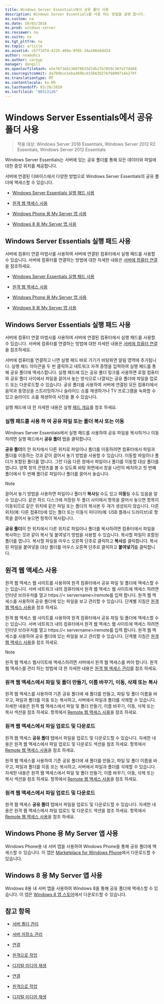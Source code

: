 ```yaml
---
title: Windows Server Essentials에서 공유 폴더 사용
description: Windows Server Essentials를 사용 하는 방법을 설명 합니다.
ms.custom: na
ms.date: 10/03/2016
ms.prod: windows-server
ms.reviewer: na
ms.suite: na
ms.tgt_pltfrm: na
ms.topic: article
ms.assetid: cb7f3d7d-4225-409a-9f6b-34a106e8dd24
author: nnamuhcs
ms.author: coreyp
manager: dongill
ms.openlocfilehash: e5e76f3eb136078635d7db2fb7859c307a77d468
ms.sourcegitcommit: da7b9bce1eba369bcd156639276f6899714e279f
ms.translationtype: MT
ms.contentlocale: ko-KR
ms.lasthandoff: 03/26/2020
ms.locfileid: "80313126"
---
```

# <a name="use-shared-folders-in-windows-server-essentials"></a>Windows Server Essentials에서 공유 폴더 사용

>적용 대상: Windows Server 2016 Essentials, Windows Server 2012 R2 Essentials, Windows Server 2012 Essentials
  
 Windows Server Essentials는 서버에 있는 공유 폴더를 통해 모든 데이터와 파일에 대한 중앙 위치를 제공합니다.  
  
 서버에 연결된 디바이스에서 다양한 방법으로 Windows Server Essentials의 공유 폴더에 액세스할 수 있습니다.  
  

-   [Windows Server Essentials 실행 패드 사용](Use-Shared-Folders-in-Windows-Server-Essentials.md#BKMK_UsingLaunchpad)  
  
-   [원격 웹 액세스 사용](Use-Shared-Folders-in-Windows-Server-Essentials.md#BKMK_UsingRWA)  
  
-   [Windows Phone 용 My Server 앱 사용](Use-Shared-Folders-in-Windows-Server-Essentials.md#BKMK_Phone)  
  
-   [Windows 8 용 My Server 앱 사용](Use-Shared-Folders-in-Windows-Server-Essentials.md#BKMK_App)  
  
##  <a name="using-the-windows-server-essentials-launchpad"></a><a name="BKMK_UsingLaunchpad"></a>Windows Server Essentials 실행 패드 사용  
 서버에 컴퓨터 연결 마법사를 사용하여 서버에 연결된 컴퓨터에서 실행 패드를 사용할 수 있습니다. 서버에 컴퓨터를 연결하는 방법에 대한 자세한 내용은 [서버에 컴퓨터 연결](Get-Connected-in-Windows-Server-Essentials.md#BKMK_9)을 참조하세요.  

-   [Windows Server Essentials 실행 패드 사용](../use/Use-Shared-Folders-in-Windows-Server-Essentials.md#BKMK_UsingLaunchpad)  
  
-   [원격 웹 액세스 사용](../use/Use-Shared-Folders-in-Windows-Server-Essentials.md#BKMK_UsingRWA)  
  
-   [Windows Phone 용 My Server 앱 사용](../use/Use-Shared-Folders-in-Windows-Server-Essentials.md#BKMK_Phone)  
  
-   [Windows 8 용 My Server 앱 사용](../use/Use-Shared-Folders-in-Windows-Server-Essentials.md#BKMK_App)  
  
##  <a name="using-the-windows-server-essentials-launchpad"></a><a name="BKMK_UsingLaunchpad"></a>Windows Server Essentials 실행 패드 사용  
 서버에 컴퓨터 연결 마법사를 사용하여 서버에 연결된 컴퓨터에서 실행 패드를 사용할 수 있습니다. 서버에 컴퓨터를 연결하는 방법에 대한 자세한 내용은 [서버에 컴퓨터 연결](../use/Get-Connected-in-Windows-Server-Essentials.md#BKMK_9)을 참조하세요.  

  
 서버에 컴퓨터를 연결하고 나면 실행 패드 바로 가기가 바탕화면 알림 영역에 추가됩니다. 실행 패드 아이콘을 두 번 클릭하고 네트워크 자격 증명을 입력하여 실행 패드를 통해 공유 폴더에 액세스합니다. 실행 패드에 있는 공유 폴더 링크를 사용하면 로컬 컴퓨터와 공유 폴더 사이에서 파일을 끌어서 놓는 방식으로 나열되는 공유 폴더에 파일을 업로드 또는 다운로드할 수 있습니다. 공유 폴더를 사용하여 서버에 연결된 모든 컴퓨터에서 음악과 동영상을 스트리밍하거나 슬라이드 쇼를 재생하거나 TV 프로그램을 녹화할 수 있고 슬라이드 쇼를 재생하여 사진을 볼 수 있습니다.  
  
 실행 패드에 대 한 자세한 내용은 실행 [패드 개요](../manage/Overview-of-the-Launchpad-in-Windows-Server-Essentials.md)를 참조 하세요.  
  
###  <a name="copy-or-move-shared-files-or-folders-using-the-launchpad"></a><a name="BKMK_Launchpad"></a>실행 패드를 사용 하 여 공유 파일 또는 폴더 복사 또는 이동  
 Windows Server Essentials에서 실행 패드를 사용하여 공유 파일을 복사하거나 이동하려면 실행 패드에서 **공유 폴더** 탭을 클릭합니다.  
  
 **공유 폴더**의 한 위치에서 다른 위치로 파일이나 폴더를 이동하려면 컴퓨터에서 파일과 폴더를 이동하는 것과 같이 끌어서 놓기 방법을 사용할 수 있습니다. 이동할 파일이나 폴더가 포함된 폴더를 엽니다. 그런 다음 다른 창에서 파일이나 폴더를 이동할 대상 폴더를 엽니다. 양쪽 창의 콘텐츠를 볼 수 있도록 바탕 화면에서 창을 나란히 배치하고 첫 번째 폴더에서 두 번째 폴더로 파일이나 폴더를 끌어서 놓습니다.  
  
> [!NOTE]
>  끌어서 놓기 방법을 사용하면 파일이나 폴더가 **복사**될 수도 있고 **이동**될 수도 있음을 알 수 있습니다. 같은 하드 디스크에 저장된 두 폴더 사이에서 항목을 끌어서 놓으면 항목이 이동되므로 같은 위치에 같은 파일 또는 폴더의 복사본 두 개가 생성되지 않습니다. 다른 위치(예: 다른 컴퓨터)에 있는 폴더 또는 이동식 미디어(예: USB 플래시 드라이브)로 항목을 끌어서 놓으면 항목이 복사됩니다.  
  
 **공유 폴더**의 한 위치에서 다른 위치로 파일이나 폴더를 복사하려면 컴퓨터에서 파일을 복사하는 것과 같이 복사 및 붙여넣기 방법을 사용할 수 있습니다. 복사할 파일이 포함된 폴더를 엽니다. 복사할 파일을 마우스 오른쪽 단추로 클릭하고 **복사**를 클릭합니다. 복사된 파일을 붙여넣을 대상 폴더를 마우스 오른쪽 단추로 클릭하고 **붙여넣기**를 클릭합니다.  
  
##  <a name="using-remote-web-access"></a><a name="BKMK_UsingRWA"></a>원격 웹 액세스 사용  

 원격 웹 액세스 웹 사이트를 사용하여 원격 컴퓨터에서 공유 파일 및 폴더에 액세스할 수는 있습니다. 서버 네트워크 내의 컴퓨터에서 원격 웹 액세스 웹 사이트에 액세스 하려면 인터넷 브라우저를 열고 https://< servername\>/remote를 입력 합니다. 원격 웹 액세스를 사용하여 공유 폴더에 있는 파일을 보고 관리할 수 있습니다. 단계별 지침은 [원격 웹 액세스 사용](Use-Remote-Web-Access-in-Windows-Server-Essentials.md)을 참조 하세요.  

 원격 웹 액세스 웹 사이트를 사용하여 원격 컴퓨터에서 공유 파일 및 폴더에 액세스할 수는 있습니다. 서버 네트워크 내의 컴퓨터에서 원격 웹 액세스 웹 사이트에 액세스 하려면 인터넷 브라우저를 열고 https://< servername\>/remote를 입력 합니다. 원격 웹 액세스를 사용하여 공유 폴더에 있는 파일을 보고 관리할 수 있습니다. 단계별 지침은 [원격 웹 액세스 사용](../use/Use-Remote-Web-Access-in-Windows-Server-Essentials.md)을 참조 하세요.  

  
> [!NOTE]
>  원격 웹 액세스 웹사이트에 액세스하려면 서버에서 원격 웹 액세스를 켜야 합니다. 원격 웹 액세스를 관리 하는 방법에 대 한 자세한 내용은 [원격 웹 액세스 관리](../manage/Manage-Remote-Web-Access-in-Windows-Server-Essentials.md)를 참조 하세요.  
  
###  <a name="create-rename-move-delete-or-copy-files-and-folders-in-remote-web-access"></a><a name="BKMK_2"></a>원격 웹 액세스에서 파일 및 폴더 만들기, 이름 바꾸기, 이동, 삭제 또는 복사  

 원격 웹 액세스를 사용하여 기존 공유 폴더에 새 폴더를 만들고, 파일 및 폴더 이름을 바꾸고, 파일과 폴더를 이동 또는 복사하고, 서버에서 파일과 폴더를 삭제할 수 있습니다. 자세한 내용은 원격 웹 액세스에서 파일 및 폴더 만들기, 이름 바꾸기, 이동, 삭제 또는 복사 섹션을 참조 하세요. 항목에서 [Remote 웹 액세스 사용](Use-Remote-Web-Access-in-Windows-Server-Essentials.md)을 참조 하세요.  
  
###  <a name="upload-and-download-files-in-remote-web-access"></a><a name="BKMK_3"></a>원격 웹 액세스에서 파일 업로드 및 다운로드  
 원격 웹 액세스 **공유 폴더** 탭에서 파일을 업로드 및 다운로드할 수 있습니다. 자세한 내용은 원격 웹 액세스에서 파일 업로드 및 다운로드 섹션을 참조 하세요. 항목에서 [Remote 웹 액세스 사용](Use-Remote-Web-Access-in-Windows-Server-Essentials.md)을 참조 하세요.  

 원격 웹 액세스를 사용하여 기존 공유 폴더에 새 폴더를 만들고, 파일 및 폴더 이름을 바꾸고, 파일과 폴더를 이동 또는 복사하고, 서버에서 파일과 폴더를 삭제할 수 있습니다. 자세한 내용은 원격 웹 액세스에서 파일 및 폴더 만들기, 이름 바꾸기, 이동, 삭제 또는 복사 섹션을 참조 하세요. 항목에서 [Remote 웹 액세스 사용](../use/Use-Remote-Web-Access-in-Windows-Server-Essentials.md)을 참조 하세요.  
  
###  <a name="upload-and-download-files-in-remote-web-access"></a><a name="BKMK_3"></a>원격 웹 액세스에서 파일 업로드 및 다운로드  
 원격 웹 액세스 **공유 폴더** 탭에서 파일을 업로드 및 다운로드할 수 있습니다. 자세한 내용은 원격 웹 액세스에서 파일 업로드 및 다운로드 섹션을 참조 하세요. 항목에서 [Remote 웹 액세스 사용](../use/Use-Remote-Web-Access-in-Windows-Server-Essentials.md)을 참조 하세요.  

  
##  <a name="using-my-server-app-for-windows-phone"></a><a name="BKMK_Phone"></a>Windows Phone 용 My Server 앱 사용  
 Windows Phone용 내 서버 앱을 사용하여 Windows Phone을 통해 공유 폴더에 액세스할 수 있습니다. 이 앱은 [Marketplace for Windows Phone](http://www.windowsphone.com/apps/6c2f98d5-6fcf-4e1d-b8b1-cde62ea1a94a)에서 다운로드할 수 있습니다.  
  
##  <a name="using-my-server-app-for-windows-8"></a><a name="BKMK_App"></a>Windows 8 용 My Server 앱 사용  
 Windows 8용 내 서버 앱을 사용하여 Windows 8을 통해 공유 폴더에 액세스할 수 있습니다. 이 앱은 [Windows 8 앱 스토어](https://windows.microsoft.com/windows-8/apps)에서 다운로드할 수 있습니다.  
  
## <a name="see-also"></a>참고 항목  
  
-   [서버 폴더 관리](../manage/Manage-Server-Folders-in-Windows-Server-Essentials.md)  
  
-   [서버 저장소 관리](../manage/Manage-Server-Storage-in-Windows-Server-Essentials.md)  
  

-   [연결](Get-Connected-in-Windows-Server-Essentials.md)  
  
-   [원격으로 작업](Work-Remotely-in-Windows-Server-Essentials.md)  
  
-   [디지털 미디어 재생](Play-Digital-Media-in-Windows-Server-Essentials.md)

-   [연결](../use/Get-Connected-in-Windows-Server-Essentials.md)  
  
-   [원격으로 작업](../use/Work-Remotely-in-Windows-Server-Essentials.md)  
  
-   [디지털 미디어 재생](../use/Play-Digital-Media-in-Windows-Server-Essentials.md)

